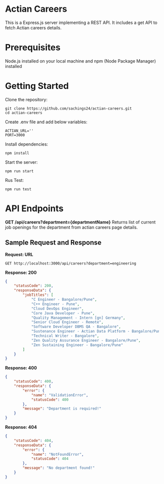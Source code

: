 # Actian Careers
This is a Express.js server implementing a REST API. It includes a get API to fetch Actian careers details.

# Prerequisites
Node.js installed on your local machine
and npm (Node Package Manager) installed

# Getting Started
Clone the repository:
```
git clone https://github.com/sachings24/actian-careers.git
cd actian-careers
```
Create .env file and add below variables:
```
ACTIAN_URL=''
PORT=3000
``` 
Install dependencies:
```
npm install
```

Start the server:
```
npm run start
```

Rus Test:
```
npm run test
```

# API Endpoints
**GET /api/careers?department={departmentName}** Returns list of current job openings for the department from actian careers page details.

## Sample Request and Response
**Request: URL**
```
GET http://localhost:3000/api/careers?department=engineering
```

**Response: 200** 
```json
{
    "statusCode": 200,
    "responseData": {
        "jobTitles": [
            "C Engineer - Bangalore/Pune",
            "C++ Engineer - Pune",
            "Cloud DevOps Engineer",
            "Core Java Developer - Pune",
            "Quality Management - Intern [gn] Germany",
            "Senior Cloud Engineer - Remote",
            "Software Developer DBMS QA - Bangalore",
            "Sustenance Engineer - Actian Data Platform - Bangalore/Pune",
            "Technical Writer - Bangalore",
            "Zen Quality Assurance Engineer - Bangalore/Pune",
            "Zen Sustaining Engineer - Bangalore/Pune"
        ]
    }
}
```

**Response: 400** 
```json
{
    "statusCode": 400,
    "responseData": {
        "error": {
            "name": "ValidationError",
            "statusCode": 400
        },
        "message": "Department is required!"
    }
}
```

**Response: 404** 
```json
{
    "statusCode": 404,
    "responseData": {
        "error": {
            "name": "NotFoundError",
            "statusCode": 404
        },
        "message": "No department found!"
    }
}
```
